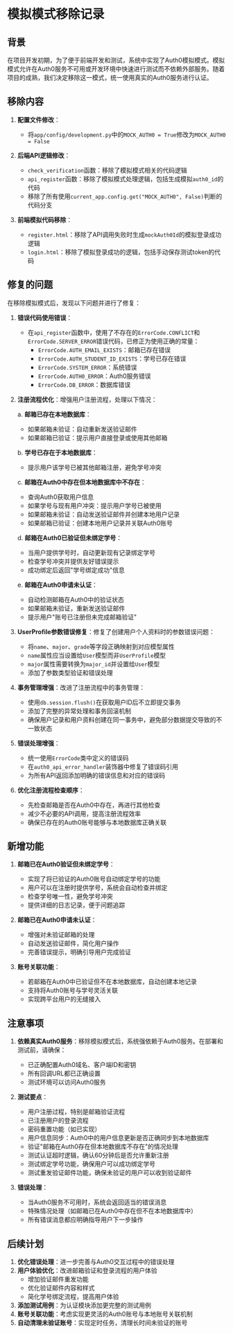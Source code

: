 # 模拟模式移除记录

## 背景

在项目开发初期，为了便于前端开发和测试，系统中实现了Auth0模拟模式。模拟模式允许在Auth0服务不可用或开发环境中快速进行测试而不依赖外部服务。随着项目的成熟，我们决定移除这一模式，统一使用真实的Auth0服务进行认证。

## 移除内容

1. **配置文件修改**：
   - 将`app/config/development.py`中的`MOCK_AUTH0 = True`修改为`MOCK_AUTH0 = False`

2. **后端API逻辑修改**：
   - `check_verification`函数：移除了模拟模式相关的代码逻辑
   - `api_register`函数：移除了模拟模式处理逻辑，包括生成模拟`auth0_id`的代码
   - 移除了所有使用`current_app.config.get("MOCK_AUTH0", False)`判断的代码分支

3. **前端模拟代码移除**：
   - `register.html`：移除了API调用失败时生成`mockAuth0Id`的模拟登录成功逻辑
   - `login.html`：移除了模拟登录成功的逻辑，包括手动保存测试token的代码

## 修复的问题

在移除模拟模式后，发现以下问题并进行了修复：

1. **错误代码使用错误**：
   - 在`api_register`函数中，使用了不存在的`ErrorCode.CONFLICT`和`ErrorCode.SERVER_ERROR`错误代码，已修正为使用正确的常量：
     - `ErrorCode.AUTH_EMAIL_EXISTS`：邮箱已存在错误
     - `ErrorCode.AUTH_STUDENT_ID_EXISTS`：学号已存在错误
     - `ErrorCode.SYSTEM_ERROR`：系统错误
     - `ErrorCode.AUTH0_ERROR`：Auth0服务错误
     - `ErrorCode.DB_ERROR`：数据库错误

2. **注册流程优化**：增强用户注册流程，处理以下情况：

   a. **邮箱已存在本地数据库**：
   - 如果邮箱未验证：自动重新发送验证邮件
   - 如果邮箱已验证：提示用户直接登录或使用其他邮箱

   b. **学号已存在于本地数据库**：
   - 提示用户该学号已被其他邮箱注册，避免学号冲突

   c. **邮箱在Auth0中存在但本地数据库中不存在**：
   - 查询Auth0获取用户信息
   - 如果学号与现有用户冲突：提示用户学号已被使用
   - 如果邮箱未验证：自动发送验证邮件并创建本地用户记录
   - 如果邮箱已验证：创建本地用户记录并关联Auth0账号

   d. **邮箱在Auth0已验证但未绑定学号**：
   - 当用户提供学号时，自动更新现有记录绑定学号
   - 检查学号冲突并提供友好错误提示
   - 成功绑定后返回"学号绑定成功"信息

   e. **邮箱在Auth0申请未认证**：
   - 自动检测邮箱在Auth0中的验证状态
   - 如果邮箱未验证，重新发送验证邮件
   - 提示用户"账号已注册但未完成邮箱验证"

3. **UserProfile参数错误修复**：修复了创建用户个人资料时的参数错误问题：
   - 将`name`、`major`、`grade`等字段正确映射到对应模型属性
   - `name`属性应当设置给`User`模型而非`UserProfile`模型
   - `major`属性需要转换为`major_id`并设置给`User`模型
   - 添加了参数类型验证和错误处理

4. **事务管理增强**：改进了注册流程中的事务管理：
   - 使用`db.session.flush()`在获取用户ID后不立即提交事务
   - 添加了完整的异常处理和事务回滚机制
   - 确保用户记录和用户资料创建在同一事务中，避免部分数据提交导致的不一致状态
   
5. **错误处理增强**：
   - 统一使用`ErrorCode`类中定义的错误码
   - 在`auth0_api_error_handler`装饰器中修复了错误码引用
   - 为所有API返回添加明确的错误信息和对应的错误码

6. **优化注册流程检查顺序**：
   - 先检查邮箱是否在Auth0中存在，再进行其他检查
   - 减少不必要的API调用，提高注册流程效率
   - 确保已存在的Auth0账号能够与本地数据库正确关联

## 新增功能

1. **邮箱已在Auth0验证但未绑定学号**：
   - 实现了将已验证的Auth0账号自动绑定学号的功能
   - 用户可以在注册时提供学号，系统会自动检查并绑定
   - 检查学号唯一性，避免学号冲突
   - 提供详细的日志记录，便于问题追踪

2. **邮箱已在Auth0申请未认证**：
   - 增强对未验证邮箱的处理
   - 自动发送验证邮件，简化用户操作
   - 完善错误提示，明确引导用户完成验证

3. **账号关联功能**：
   - 若邮箱在Auth0中已验证但不在本地数据库，自动创建本地记录
   - 支持将Auth0账号与学号灵活关联
   - 实现跨平台用户的无缝接入

## 注意事项

1. **依赖真实Auth0服务**：移除模拟模式后，系统强依赖于Auth0服务。在部署和测试前，请确保：
   - 已正确配置Auth0域名、客户端ID和密钥
   - 所有回调URL都已正确设置
   - 测试环境可以访问Auth0服务

2. **测试要点**：
   - 用户注册过程，特别是邮箱验证流程
   - 已注册用户的登录流程
   - 密码重置功能（如已实现）
   - 用户信息同步：Auth0中的用户信息更新是否正确同步到本地数据库
   - 验证"邮箱在Auth0存在但本地数据库不存在"的情况处理
   - 测试认证超时逻辑，确认60分钟后是否允许重新注册
   - 测试绑定学号功能，确保用户可以成功绑定学号
   - 测试重发验证邮件功能，确保未验证的用户可以收到验证邮件

3. **错误处理**：
   - 当Auth0服务不可用时，系统会返回适当的错误消息
   - 特殊情况处理（如邮箱已在Auth0中存在但不在本地数据库中）
   - 所有错误消息都应明确指导用户下一步操作

## 后续计划

1. **优化错误处理**：进一步完善与Auth0交互过程中的错误处理
2. **用户体验优化**：改进邮箱验证和登录流程的用户体验
   - 增加验证邮件重发功能
   - 优化验证邮件内容和样式
   - 简化学号绑定流程，提高用户体验
3. **添加测试用例**：为认证模块添加更完整的测试用例
4. **账号关联功能**：考虑实现更灵活的Auth0账号与本地账号关联机制
5. **自动清理未验证账号**：实现定时任务，清理长时间未验证的账号 